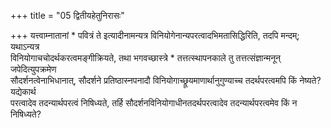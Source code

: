 +++
title = "05 द्वितीयहेतुनिरासः"

+++
यत्त्वाम्नातानां * पवित्रं ते इत्यादीनामन्यत्र विनियोगेनान्यपरत्वादभिमतासिद्धिरिति, तदपि मन्दम्; यथाऽन्यत्र  
विनियोगाचचोदर्थकरत्वमङ्गीक्रियते, तथा भगवच्छास्त्रे * तत्तत्स्थापनकाले तु तत्तत्संज्ञान्मनून् जपेदित्युपक्रमेण  
सौदर्शनत्वेनाभिधानात्, सौदर्शने प्रतिष्ठास्नपनादौ विनियोगाच्छ्रूयमाणार्थानुगुण्याच्च तदर्थपरत्वमपि किं नेष्यते? यद्येकार्थ  
परत्वादेव तदन्यार्थपरत्वं निषिध्यते, तर्हि सौदर्शनविनियोगाधीनतदर्थपरत्वादेव तदन्यार्थपरत्वमेव किं न निषिध्यते?